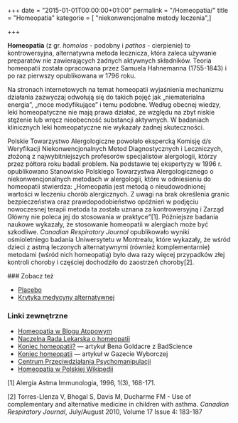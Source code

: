 +++
date = "2015-01-01T00:00:00+01:00"
permalink = "/Homeopatia/"
title = "Homeopatia"
kategorie = [ "niekonwencjonalne metody leczenia",]

+++

**Homeopatia** (z gr. *homoios* - podobny i *pathos* - cierpienie) to kontrowersyjna, alternatywna metoda lecznicza, która zaleca używanie preparatów nie zawierających żadnych aktywnych składników. Teoria homeopatii została opracowana przez Samuela Hahnemanna (1755-1843) i po raz pierwszy opublikowana w 1796 roku.

Na stronach internetowych na temat homeopatii wyjaśnienia mechanizmu działania zazwyczaj odwołują się do takich pojęć jak „niematerialna energia”, „moce modyfikujące” i temu podobne. Według obecnej wiedzy, leki homeopatyczne nie mają prawa działać, ze względu na zbyt niskie stężenie lub wręcz nieobecność substancji aktywnych. W badaniach klinicznych leki homeopatyczne nie wykazały żadnej skuteczności.

Polskie Towarzystwo Alergologiczne powołało ekspercką Komisję d/s Weryfikacji Niekonwencjonalnych Metod Diagnostycznych i Leczniczych, złożoną z najwybitniejszych profesorów specjalistów alergologii, którzy przez półtora roku badali problem. Na podstawie tej ekspertyzy w 1996 r. opublikowano Stanowisko Polskiego Towarzystwa Alergologicznego o niekonwencjonalnych metodach w alergologii, które w odniesieniu do homeopatii stwierdza: „Homeopatia jest metodą o nieudowodnionej wartości w leczeniu chorób alergicznych. Z uwagi na brak określenia granic bezpieczeństwa oraz prawdopodobieństwo opóźnień w podjęciu nowoczesnej terapii metoda ta została uznana za kontrowersyjną i Zarząd Główny nie poleca jej do stosowania w praktyce"[1]. Późniejsze badania naukowe wykazały, że stosowanie homeopatii w alergiach może być szkodliwe. *Canadian Respiratory Journal* opublikowało wyniki ośmioletniego badania Uniwersytetu w Montrealu, które wykazały, że wśród dzieci z astmą leczonych alternatywnymi (również komplementarnie) metodami (wśród nich homeopatią) było dwa razy więcej przypadków złej kontroli choroby i częściej dochodziło do zaostrzeń choroby[2].

<references />
### Zobacz też

-   [Placebo](/atopedia/Placebo "wikilink")
-   [Krytyka medycyny alternatywnej](/atopedia/Krytyka_medycyny_alternatywnej "wikilink")

### Linki zewnętrzne

-   [Homeopatia w Blogu Atopowym](http://blog.atopowe.pl/tag/homeopatia)
-   [Naczelna Rada Lekarska o homeopatii](http://blog.atopowe.pl/2008/04/18/naczelna-rada-lekarska-o-homeopatii/)
-   [Koniec homeopatii?](http://blog.atopowe.pl/2007/11/23/koniec-homeopatii/) ― artykuł Bena Goldacre z BadScience
-   [Koniec homeopatii](http://www.gazetawyborcza.pl/1,75248,2893093.html) ― artykuł w Gazecie Wyborczej
-   [Centrum Przeciwdziałania Psychomanipulacji](http://www.psychomanipulacja.pl/tem/homeopatia.htm)
-   [Homeopatia w Polskiej Wikipedii](/atopedia/wikipedia:Homeopatia "wikilink")



[1] Alergia Astma Immunologia, 1996, 1(3), 168-171.

[2] Torres-Llenza V, Bhogal S, Davis M, Ducharme FM - Use of complementary and alternative medicine in children with asthma. *Canadian Respiratory Journal*, July/August 2010, Volume 17 Issue 4: 183-187
